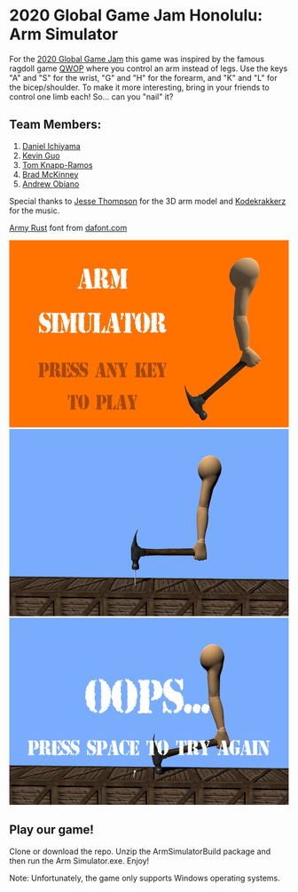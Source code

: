 # 2020 Global Game Jam Honolulu: Arm Simulator

For the [2020 Global Game Jam](https://globalgamejam.org/2020/games/arm-simulator-3) this game was inspired by the famous ragdoll game [QWOP](http://www.foddy.net/Athletics.html) where you control an arm instead of legs. Use the keys "A" and "S" for the wrist, "G" and "H" for the forearm, and "K" and "L" for the bicep/shoulder. To make it more interesting, bring in your friends to control one limb each! So... can you "nail" it?

## Team Members:
1. [Daniel Ichiyama](https://github.com/danieltichiyama)
2. [Kevin Guo](https://github.com/kevinchguo)
3. [Tom Knapp-Ramos](https://github.com/tomknappramos)
4. [Brad McKinney](https://github.com/badmckinney)
5. [Andrew Obiano](https://github.com/andrewobx)

Special thanks to [Jesse Thompson](https://twitter.com/espritex) for the 3D arm model and [Kodekrakkerz](https://soundcloud.com/kodekrakkerz) for the music.

[Army Rust](https://www.dafont.com/army-rust.font?text=UNDER+CONSTRUCTION) font from [dafont.com](www.dafont.com)

<p align="center">
  <img width="600" height="337" src="https://github.com/andrewobx/GGJ2020-HAMMER/blob/master/Screenshots/1.png">
  <img width="600" height="337" src="https://github.com/andrewobx/GGJ2020-HAMMER/blob/master/Screenshots/2.png">
  <img width="600" height="337" src="https://github.com/andrewobx/GGJ2020-HAMMER/blob/master/Screenshots/3.PNG">
</p>

## Play our game!
Clone or download the repo. Unzip the ArmSimulatorBuild package and then run the Arm Simulator.exe. Enjoy!

Note: Unfortunately, the game only supports Windows operating systems.
